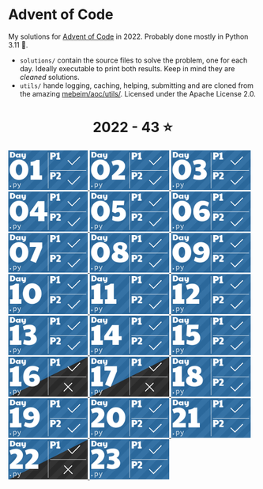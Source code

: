 # Advent of Code
My solutions for [Advent of Code](https://adventofcode.com/2022) in 2022. Probably done mostly in Python 3.11 🐍.

- `solutions/` contain the source files to solve the problem, one for each day. Ideally executable to print both results. Keep in mind they are _cleaned_ solutions.
- `utils/` hande logging, caching, helping, submitting and are cloned from the amazing [mebeim/aoc/utils/](https://github.com/mebeim/aoc/tree/master/utils). Licensed under the Apache License 2.0.

<!-- AOC TILES BEGIN -->
<h1 align="center">
  2022 - 43 ⭐
</h1>
<a href="solutions/day01.py">
  <img src="Media/2022/01.png" width="161px">
</a>
<a href="solutions/day02.py">
  <img src="Media/2022/02.png" width="161px">
</a>
<a href="solutions/day03.py">
  <img src="Media/2022/03.png" width="161px">
</a>
<a href="solutions/day04.py">
  <img src="Media/2022/04.png" width="161px">
</a>
<a href="solutions/day05.py">
  <img src="Media/2022/05.png" width="161px">
</a>
<a href="solutions/day06.py">
  <img src="Media/2022/06.png" width="161px">
</a>
<a href="solutions/day07.py">
  <img src="Media/2022/07.png" width="161px">
</a>
<a href="solutions/day08.py">
  <img src="Media/2022/08.png" width="161px">
</a>
<a href="solutions/day09.py">
  <img src="Media/2022/09.png" width="161px">
</a>
<a href="solutions/day10.py">
  <img src="Media/2022/10.png" width="161px">
</a>
<a href="solutions/day11.py">
  <img src="Media/2022/11.png" width="161px">
</a>
<a href="solutions/day12.py">
  <img src="Media/2022/12.png" width="161px">
</a>
<a href="solutions/day13.py">
  <img src="Media/2022/13.png" width="161px">
</a>
<a href="solutions/day14.py">
  <img src="Media/2022/14.png" width="161px">
</a>
<a href="solutions/day15.py">
  <img src="Media/2022/15.png" width="161px">
</a>
<a href="solutions/day16.py">
  <img src="Media/2022/16.png" width="161px">
</a>
<a href="solutions/day17.py">
  <img src="Media/2022/17.png" width="161px">
</a>
<a href="solutions/day18.py">
  <img src="Media/2022/18.png" width="161px">
</a>
<a href="solutions/day19.py">
  <img src="Media/2022/19.png" width="161px">
</a>
<a href="solutions/day20.py">
  <img src="Media/2022/20.png" width="161px">
</a>
<a href="solutions/day21.py">
  <img src="Media/2022/21.png" width="161px">
</a>
<a href="solutions/day22.py">
  <img src="Media/2022/22.png" width="161px">
</a>
<a href="solutions/day23.py">
  <img src="Media/2022/23.png" width="161px">
</a>
<!-- AOC TILES END -->

